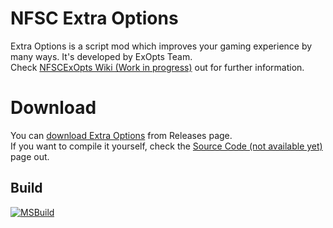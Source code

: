 # NFSC Extra Options
Extra Options is a script mod which improves your gaming experience by many ways. It's developed by ExOpts Team.  
Check [NFSCExOpts Wiki (Work in progress)](http://extraoptions.wikia.com/wiki/Need_for_Speed:_Carbon) out for further information.

# Download
You can [download Extra Options](https://github.com/Sh2dow/NFSCExOpts/releases) from Releases page.  
If you want to compile it yourself, check the [Source Code (not available yet)](http://extraoptions.wikia.com/wiki/Source_Code) page out.

## Build
[![MSBuild](https://github.com/Sh2dow/NFSCExOpts/actions/workflows/msbuild.yml/badge.svg)](https://github.com/Sh2dow/NFSCExOpts/actions/workflows/msbuild.yml)
